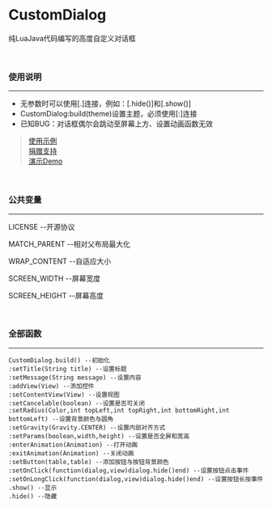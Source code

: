 # CustomDialog

纯LuaJava代码编写的高度自定义对话框

</br>

### 使用说明
-------
* 无参数时可以使用[.]连接，例如：[.hide()]和[.show()]
* CustomDialog:build(theme)设置主题，必须使用[:]连接
* 已知BUG：对话框偶尔会跳动至屏幕上方、设置动画函数无效
> [使用示例](/app/src/main/assets/main.lua)</br>
> [捐赠支持](https://donate.mxd1.cn/)</br>
> [演示Demo](https://github.com/smalldi/CustomDialog/releases)

</br>

### 公共变量
-------
LICENSE  --开源协议

MATCH_PARENT  --相对父布局最大化

WRAP_CONTENT  --自适应大小

SCREEN_WIDTH  --屏幕宽度

SCREEN_HEIGHT  --屏幕高度

</br>

### 全部函数
-------
```
CustomDialog.build() --初始化
:setTitle(String title) --设置标题
:setMessage(String message) --设置内容
:addView(View) --添加控件
:setContentView(View) --设置视图
:setCancelable(boolean) --设置是否可关闭
:setRadius(Color,int topLeft,int topRight,int bottomRight,int bottomLeft) --设置背景颜色与圆角
:setGravity(Gravity.CENTER) --设置内部对齐方式
:setParams(boolean,width,height) --设置是否全屏和宽高
:enterAnimation(Animation) --打开动画
:exitAnimation(Animation) --关闭动画
:setButton(table,table) --添加按钮与按钮背景颜色
:setOnClick(function(dialog,view)dialog.hide()end) --设置按钮点击事件
:setOnLongClick(function(dialog,view)dialog.hide()end) --设置按钮长按事件
.show() --显示
.hide() --隐藏
```



